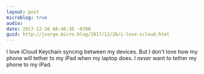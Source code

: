 ```yaml
---
layout: post
microblog: true
audio: 
date: 2017-12-26 08:46:35 -0700
guid: http://jsorge.micro.blog/2017/12/26/i-love-icloud.html
---
```

I love iCloud Keychain syncing between my devices. But I don't love how my phone will tether to my iPad when my laptop does. I *never* want to tether my phone to my iPad.  
